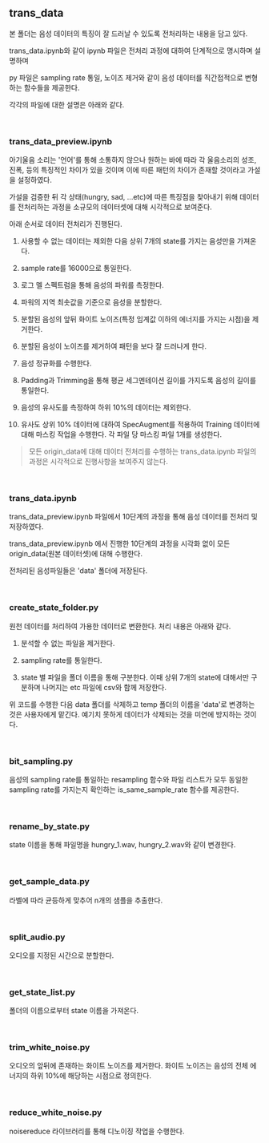 ## trans_data

본 폴더는 음성 데이터의 특징이 잘 드러날 수 있도록 전처리하는 내용을 담고 있다.

trans_data.ipynb와 같이 ipynb 파일은 전처리 과정에 대하여 단계적으로 명시하며 설명하며

py 파일은 sampling rate 통일, 노이즈 제거와 같이 음성 데이터를 직간접적으로 변형하는 함수들을 제공한다.

각각의 파일에 대한 설명은 아래와 같다.

<br>

### trans_data_preview.ipynb

아기울음 소리는 '언어'를 통해 소통하지 않으나 원하는 바에 따라 각 울음소리의 성조, 진폭, 등의 특징적인 차이가 있을 것이며 이에 따른 패턴의 차이가 존재할 것이라고 가설을 설정하였다.

가설을 검증한 뒤 각 상태(hungry, sad, ...etc)에 따른 특징점을 찾아내기 위해 데이터를 전처리하는 과정을 소규모의 데이터셋에 대해 시각적으로 보여준다.

아래 순서로 데이터 전처리가 진행된다.

1. 사용할 수 없는 데이터는 제외한 다음 상위 7개의 state를 가지는 음성만을 가져온다.

2. sample rate를 16000으로 통일한다.

3. 로그 멜 스펙트럼을 통해 음성의 파워를 측정한다.

4. 파워의 지역 최솟값을 기준으로 음성을 분할한다.

5. 분할된 음성의 앞뒤 화이트 노이즈(특정 임계값 이하의 에너지를 가지는 시점)을 제거한다.

6. 분할된 음성이 노이즈를 제거하여 패턴을 보다 잘 드러나게 한다.

7. 음성 정규화를 수행한다.

8. Padding과 Trimming을 통해 평균 세그멘테이션 길이를 가지도록 음성의 길이를 통일한다.

9. 음성의 유사도를 측정하여 하위 10%의 데이터는 제외한다.

10. 유사도 상위 10% 데이터에 대하여 SpecAugment를 적용하여 Training 데이터에 대해 마스킹 작업을 수행한다. 각 파일 당 마스킹 파일 1개를 생성한다.

> 모든 origin_data에 대해 데이터 전처리를 수행하는 trans_data.ipynb 파일의 과정은 시각적으로 진행사항을 보여주지 않는다.

<br>

### trans_data.ipynb

trans_data_preview.ipynb 파일에서 10단계의 과정을 통해 음성 데이터를 전처리 및 저장하였다.

trans_data_preview.ipynb 에서 진행한 10단계의 과정을 시각화 없이 모든 origin_data(원본 데이터셋)에 대해 수행한다.

전처리된 음성파일들은 'data' 폴더에 저장된다.

<br>

### create_state_folder.py

원천 데이터를 처리하여 가용한 데이터로 변환한다. 처리 내용은 아래와 같다.

1. 분석할 수 없는 파일을 제거한다.

2. sampling rate를 통일한다.

3. state 별 파일을 폴더 이름을 통해 구분한다. 이때 상위 7개의 state에 대해서만 구분하며 나머지는 etc 파일에 csv와 함께 저장한다.

위 코드를 수행한 다음 data 폴더를 삭제하고 temp 폴더의 이름을 'data'로 변경하는 것은 사용자에게 맡긴다. 예기치 못하게 데이터가 삭제되는 것을 미연에 방지하는 것이다.

<br>

### bit_sampling.py

음성의 sampling rate를 통일하는 resampling 함수와 파일 리스트가 모두 동일한 sampling rate를 가지는지 확인하는 is_same_sample_rate 함수를 제공한다.

<br>

### rename_by_state.py

state 이름을 통해 파일명을 hungry_1.wav, hungry_2.wav와 같이 변경한다.

<br>

### get_sample_data.py

라벨에 따라 균등하게 맞추어 n개의 샘플을 추출한다.

<br>

### split_audio.py

오디오를 지정된 시간으로 분할한다.

<br>

### get_state_list.py

폴더의 이름으로부터 state 이름을 가져온다.

<br>

### trim_white_noise.py

오디오의 앞뒤에 존재하는 화이트 노이즈를 제거한다.
화이트 노이즈는 음성의 전체 에너지의 하위 10%에 해당하는 시점으로 정의한다.

<br>

### reduce_white_noise.py

noisereduce 라이브러리를 통해 디노이징 작업을 수행한다.
